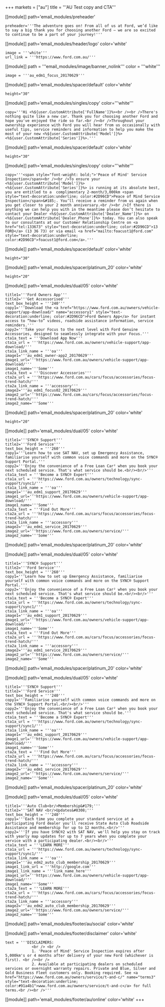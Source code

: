 +++
markets = ["au"]
title = '''AU Test copy and CTA'''

[[module]]
path='email_modules/preheader'

	preheader='''The adventure goes on! From all of us at Ford, we’d like to say a big thank you for choosing another Ford – we are so excited to continue to be a part of your journey!'''

[[module]]
path='email_modules/header/logo'
color='white'

	image = '''white'''
	url_link = '''https://www.ford.com.au/'''

[[module]]
path = '''email_modules/image/banner_nolink'''
color = '''white'''

	image = '''au_edm1_focus_20170629'''

[[module]]
path='email_modules/spacer/default'
color='white'

	height="30"

[[module]]
path='email_modules/singles/copy'
color='''white'''

	copy='''Hi <%${user.CustomAttribute['FullName']}%><br /><br />There's nothing quite like a new car. Thank you for choosing another Ford and hope you've enjoyed the ride so far.<br /><br />Throughout your ownership experience with Ford you will hear from us occasionally with useful tips, service reminders and information to help you make the most of your new <%${user.CustomAttribute['Model']}%> <%${user.CustomAttribute['Series']}%>.'''

[[module]]
path='email_modules/spacer/default'
color='white'

	height="30"

[[module]]
path='email_modules/singles/copy'
color='''white'''

	copy='''<span style="font-weight: bold;">'Peace of Mind' Service Inspection</span><br /><br />To ensure your <%${user.CustomAttribute['Model']}%> <%${user.CustomAttribute['Series']}%> is running at its absolute best, you are entitled to a  complimentary 2-month/3,000km <span style="text-decoration:underline; color:#2D96CD">Peace of Mind Service Inspection</span>&#185;. You’ll receive a reminder from us again when you get closer to your 2 month anniversary.<br /><br />If there is anything we can help you with in the meantime please don’t hesitate to contact your Dealer <%${user.CustomAttribute['Dealer_Name']}%> on <%${user.CustomAttribute['Dealer_Phone']}%> today. You can also speak to our consultants at our Customer Relationship Centre on <a href="tel:133673" style="text-decoration:underline; color:#2D96CD">13 FORD</a> (13 36 73) or via email <a href="mailto:foacust1@ford.com" style="text-decoration:underline; color:#2D96CD">foacust1@ford.com</a>.'''

[[module]]
path='email_modules/spacer/default'
color='white'

	height="30"

[[module]]
path='email_modules/spacer/platinum_20'
color='white'

	height="20"

[[module]]
path='email_modules/dual/05'
color='white'

	title1='''Ford Owners App'''
	title2='''Get Accessorised'''
    text_box_height = '''240'''
	copy1='''Download the <a href="https://www.ford.com.au/owners/vehicle-support/app-download/" name="accessory1" style="text-decoration:underline; color:#2D96CD">Ford Owners App</a> for instant access to “how-to” videos, roadside assistance information, service reminders.'''
	copy2='''Take your Focus to the next level with Ford Genuine Accessories, designed to seamlessly integrate with your Focus.'''
	cta1a_text = '''Download App Now'''
	cta1a_url = '''https://www.ford.com.au/owners/vehicle-support/app-download/'''
	cta1a_link_name = '''oa'''
    image1='''au_edm1_owner-app2_20170629'''
    image1_url='''https://www.ford.com.au/owners/vehicle-support/app-download/'''
    image1_name='''Some'''
    cta2a_text = '''Discover Accessories'''
	cta2a_url = '''https://www.ford.com.au/cars/focus/accessories/focus-trend-hatch/'''
	cta2a_link_name = '''accessory'''
    image2='''au_edm1_focus02_20170629'''
    image2_url='''https://www.ford.com.au/cars/focus/accessories/focus-trend-hatch/'''
    image2_name='''Some'''

[[module]]
path='email_modules/spacer/platinum_20'
color='white'

	height="20"

[[module]]
path='email_modules/dual/05'
color='white'

	title1='''SYNC® Support'''
	title2='''Ford Service'''
    text_box_height = '''260'''
	copy1='''Learn how to use SAT NAV, set up Emergency Assistance, familiarise yourself with common voice commands and more on the SYNC® Support Portal.'''
	copy2='''Enjoy the convenience of a Free Loan Car² when you book your next scheduled service. That's what service should be.<br/><br/>'''
	cta1a_text = '''Become a SYNC® Expert'''
	cta1a_url = '''https://www.ford.com.au/owners/technology/sync-support/sync1/'''
	cta1a_link_name = '''oa'''
    image1='''au_edm1_support_20170629'''
    image1_url='''https://www.ford.com.au/owners/vehicle-support/app-download/'''
    image1_name='''Some'''
    cta2a_text = '''Find Out More'''
	cta2a_url = '''https://www.ford.com.au/cars/focus/accessories/focus-trend-hatch/'''
	cta2a_link_name = '''accessory'''
    image2='''au_edm1_service_20170629'''
    image2_url='''https://www.ford.com.au/owners/service/'''
    image2_name='''Some'''

[[module]]
path='email_modules/spacer/platinum_20'
color='white'

[[module]]
path='email_modules/dual/05'
color='white'

	title1='''SYNC® Support'''
	title2='''Ford Service'''
    text_box_height = '''260'''
	copy1='''Learn how to set up Emergency Assistance, familiarise yourself with common voice commands and more on the SYNC® Support Portal.'''
	copy2='''Enjoy the convenience of a Free Loan Car² when you book your next scheduled service. That's what service should be.<br/><br/>'''
	cta1a_text = '''Become a SYNC® Expert'''
	cta1a_url = '''https://www.ford.com.au/owners/technology/sync-support/sync1/'''
	cta1a_link_name = '''oa'''
    image1='''au_edm1_support_20170629'''
    image1_url='''https://www.ford.com.au/owners/vehicle-support/app-download/'''
    image1_name='''Some'''
    cta2a_text = '''Find Out More'''
	cta2a_url = '''https://www.ford.com.au/cars/focus/accessories/focus-trend-hatch/'''
	cta2a_link_name = '''accessory'''
    image2='''au_edm1_service_20170629'''
    image2_url='''https://www.ford.com.au/owners/service/'''
    image2_name='''Some'''

[[module]]
path='email_modules/spacer/platinum_20'
color='white'

[[module]]
path='email_modules/dual/05'
color='white'

	title1='''SYNC® Support'''
	title2='''Ford Service'''
    text_box_height = '''240'''
	copy1='''Familiarise yourself with common voice commands and more on the SYNC® Support Portal.<br/><br/>'''
	copy2='''Enjoy the convenience of a Free Loan Car² when you book your next scheduled service. That's what service should be.'''
	cta1a_text = '''Become a SYNC® Expert'''
	cta1a_url = '''https://www.ford.com.au/owners/technology/sync-support/sync1/'''
	cta1a_link_name = '''oa'''
    image1='''au_edm1_support_20170629'''
    image1_url='''https://www.ford.com.au/owners/vehicle-support/app-download/'''
    image1_name='''Some'''
    cta2a_text = '''Find Out More'''
	cta2a_url = '''https://www.ford.com.au/cars/focus/accessories/focus-trend-hatch/'''
	cta2a_link_name = '''accessory'''
    image2='''au_edm1_service_20170629'''
    image2_url='''https://www.ford.com.au/owners/service/'''
    image2_name='''Some'''

[[module]]
path='email_modules/spacer/platinum_20'
color='white'

[[module]]
path='email_modules/dual/05'
color='white'

    title1='''Auto Club<br/>Membership&#179;'''
	title2='''SAT NAV <br/>Updates&#8308;'''
    text_box_height = '''240'''
	copy1='''Each time you complete your standard service at a participating Ford dealer you'll receive State Auto Club Roadside Assistance and membership for up to 12 months.<br/>'''
	copy2='''If you have SYNC®2 with SAT NAV, we'll help you stay on track with yearly map updates for up to 7 years when you complete your service with a participating dealer.<br/><br/>'''
	cta1a_text = '''LEARN MORE'''
	cta1a_url = '''https://www.ford.com.au/owners/technology/sync-support/sync1/'''
	cta1a_link_name = '''oa'''
    image1='''au_edm2_auto_club_membership_20170629'''
    image1_link_url = '''http://google.com'''
	image1_link_name = '''link_name_here'''
    image1_url='''https://www.ford.com.au/owners/vehicle-support/app-download/'''
    image1_name='''Some'''
    cta2a_text = '''LEARN MORE'''
	cta2a_url = '''https://www.ford.com.au/cars/focus/accessories/focus-trend-hatch/'''
	cta2a_link_name = '''accessory'''
    image2='''au_edm2_auto_club_membership_20170629'''
    image2_url='''https://www.ford.com.au/owners/service/'''
    image2_name='''Some'''

[[module]]
path='email_modules/footer/au/social'
color='white'

[[module]]
path='email_modules/footer/disclaimer'
color='white'

	text = '''DISCLAIMERS:
				<br /> <br />
                1. 'Peace of Mind' Service Inspection expires after 5,000km's or 4 months after delivery of your new Ford (whichever is first). <br /><br />
                2. Available at participating dealers on scheduled services or overnight warranty repairs. Private and Blue, Silver and Gold Business Fleet customers only. Booking required. See <a href="https://www.ford.com.au/owners/service/t-and-c/" name="terms3" style="text-decoration:underline; color:#91a4b1">www.ford.com.au/owners/service/t-and-c</a> for full terms.<br /><br />'''

[[module]]
path='email_modules/footer/au/online'
color='white'
+++
